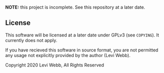 **NOTE:** this project is incomplete. See this repository at a later date.

## License

This software will be licensed at a later date under GPLv3 (see `COPYING`). It currently does not apply.

If you have recieved this software in source format, you are not permitted any usage not explicitly provided by the author (Levi Webb).

Copyright 2020 Levi Webb, All Rights Reserved